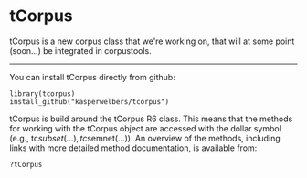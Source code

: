 tCorpus
============

tCorpus is a new corpus class that we're working on, that will at some point (soon...) be integrated in corpustools. 

----

You can install tCorpus directly from github:

```{r}
library(tcorpus)
install_github("kasperwelbers/tcorpus")
```

tCorpus is build around the tCorpus R6 class. This means that the methods for working with the tCorpus object are accessed with the dollar symbol (e.g., tc$subset(...), tc$semnet(...)). An overview of the methods, including links with more detailed method documentation, is available from:

```{r}
?tCorpus
```


